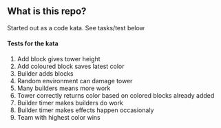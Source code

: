 ## What is this repo?
Started out as a code kata. See tasks/test below


#### Tests for the kata
1. Add block gives tower height
2. Add coloured block saves latest color
3. Builder adds blocks
4. Random environment can damage tower
5. Many builders means more work
6. Tower correctly returns color based on colored blocks already added
7. Builder timer makes builders do work
8. Builder timer makes effects happen occasionaly
9. Team with highest color wins